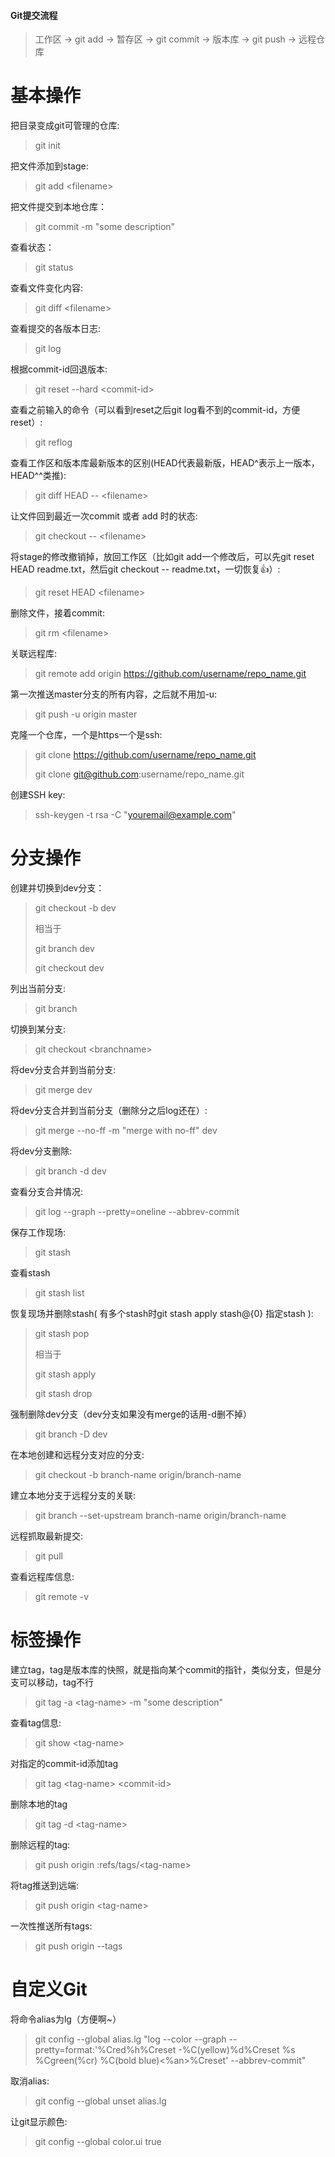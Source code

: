#### Git提交流程
> 工作区 -> git add -> 暂存区 -> git commit -> 版本库 -> git push -> 远程仓库

# 基本操作

把目录变成git可管理的仓库:
> git init

把文件添加到stage:
> git add \<filename\>

把文件提交到本地仓库：
> git commit -m "some description"

查看状态：
> git status

查看文件变化内容:
> git diff \<filename\>

查看提交的各版本日志:
> git log

根据commit-id回退版本:
> git reset --hard \<commit-id\>

查看之前输入的命令（可以看到reset之后git log看不到的commit-id，方便reset）:
> git reflog

查看工作区和版本库最新版本的区别(HEAD代表最新版，HEAD^表示上一版本，HEAD^^类推):
> git diff HEAD -- \<filename\>

让文件回到最近一次commit 或者 add 时的状态:
> git checkout -- \<filename\>

将stage的修改撤销掉，放回工作区（比如git add一个修改后，可以先git reset HEAD readme.txt，然后git checkout -- readme.txt，一切恢复:+1:）:
> git reset HEAD \<filename\>

删除文件，接着commit:
> git rm \<filename\>

关联远程库:
> git remote add origin https://github.com/username/repo_name.git

第一次推送master分支的所有内容，之后就不用加-u:
> git push -u origin master

克隆一个仓库，一个是https一个是ssh:
> git clone https://github.com/username/repo_name.git
> 
> git clone git@github.com:username/repo_name.git

创建SSH key:
> ssh-keygen -t rsa -C "youremail@example.com"

# 分支操作

创建并切换到dev分支：
> git checkout -b dev
>
> 相当于
>
> git branch dev
>
> git checkout dev

列出当前分支:
> git branch

切换到某分支:
> git checkout \<branchname\>

将dev分支合并到当前分支:
> git merge dev

将dev分支合并到当前分支（删除分之后log还在）:
> git merge --no-ff -m "merge with no-ff" dev 

将dev分支删除:
> git branch -d dev

查看分支合并情况:
> git log --graph --pretty=oneline --abbrev-commit

保存工作现场:
> git stash

查看stash
> git stash list

恢复现场并删除stash( 有多个stash时git stash apply stash@{0} 指定stash ):
> git stash pop
>
> 相当于
>
> git stash apply
>
> git stash drop

强制删除dev分支（dev分支如果没有merge的话用-d删不掉）
> git branch -D dev

在本地创建和远程分支对应的分支:
>  git checkout -b branch-name origin/branch-name

建立本地分支于远程分支的关联:
> git branch --set-upstream branch-name origin/branch-name

远程抓取最新提交:
> git pull

查看远程库信息:
> git remote -v

# 标签操作

建立tag，tag是版本库的快照，就是指向某个commit的指针，类似分支，但是分支可以移动，tag不行
> git tag -a \<tag-name\> -m "some description" 

查看tag信息:
> git show \<tag-name\>

对指定的commit-id添加tag
> git tag \<tag-name\> \<commit-id\>

删除本地的tag
> git tag -d \<tag-name\>

删除远程的tag:
> git push origin :refs/tags/\<tag-name\>

将tag推送到远端:
> git push origin \<tag-name\>

一次性推送所有tags:
> git push origin --tags

# 自定义Git

将命令alias为lg（方便啊~）
> git config --global alias.lg "log --color --graph --pretty=format:'%Cred%h%Creset -%C(yellow)%d%Creset %s %Cgreen(%cr) %C(bold blue)<%an>%Creset' --abbrev-commit"

取消alias:
> git config --global unset alias.lg

让git显示颜色:
> git config --global color.ui true 










